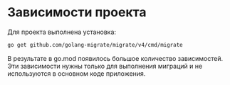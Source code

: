 # Зависимости проекта

Для проекта выполнена установка:

```bash
go get github.com/golang-migrate/migrate/v4/cmd/migrate
```
В результате в go.mod появилось большое количество зависимостей.
Эти зависимости нужны только для выполнения миграций и не используются в основном коде приложения.